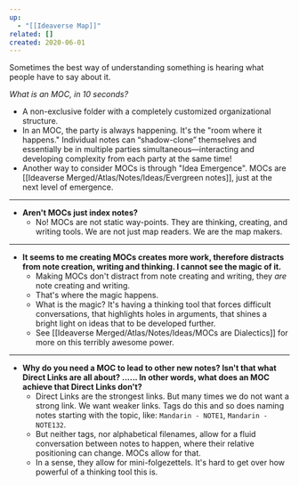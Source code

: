 ```yaml
---
up:
  - "[[Ideaverse Map]]"
related: []
created: 2020-06-01
---
```


Sometimes the best way of understanding something is hearing what people have to say about it. 

*What is an MOC, in 10 seconds?*

- A non-exclusive folder with a completely customized organizational structure.
- In an MOC, the party is always happening. It's the "room where it happens." Individual notes can “shadow-clone” themselves and essentially be in multiple parties simultaneous—interacting and developing complexity from each party at the same time!
- Another way to consider MOCs is through "Idea Emergence". MOCs are [[Ideaverse Merged/Atlas/Notes/Ideas/Evergreen notes]], just at the next level of emergence.

---

- **Aren't MOCs just index notes?**
	- No! MOCs are not static way-points. They are thinking, creating, and writing tools. We are not just map readers. We are the map makers. 

---

- **It seems to me creating MOCs creates more work, therefore distracts from note creation, writing and thinking. I cannot see the magic of it.**
	- Making MOCs don't distract from note creating and writing, they *are* note creating and writing. 
	- That's where the magic happens. 
	- What is the magic? It's having a thinking tool that forces difficult conversations, that highlights holes in arguments, that shines a bright light on ideas that to be developed further. 
	- See [[Ideaverse Merged/Atlas/Notes/Ideas/MOCs are Dialectics]] for more on this terribly awesome power. 

---

- **Why do you need a MOC to lead to other new notes? Isn't that what Direct Links are all about? ...... In other words, what does an MOC achieve that Direct Links don't?**
	- Direct Links are the strongest links. But many times we do not want a strong link. We want weaker links. Tags do this and so does naming notes starting with the topic, like: `Mandarin - NOTE1`, `Mandarin - NOTE132`. 
	- But neither tags, nor alphabetical filenames, allow for a fluid conversation between notes to happen, where their relative positioning can change. MOCs allow for that. 
	- In a sense, they allow for mini-folgezettels. It's hard to get over how powerful of a thinking tool this is.